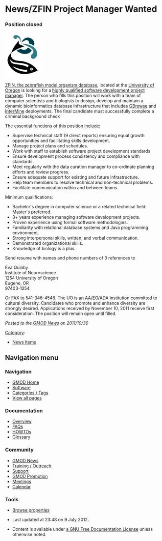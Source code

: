 



<span id="top"></span>




# <span dir="auto">News/ZFIN Project Manager Wanted</span>









### <span id="Position_closed" class="mw-headline">Position closed</span>



<a href="http://hr.uoregon.edu/jobs/unclassified.php?id=3656"
rel="nofollow" title="ZFIN is hiring"><img
src="https://raw.githubusercontent.com/GMOD/gmod.github.io/main/mediawiki/images/2/24/ZFINLogo.png" width="115" height="146"
alt="ZFIN is hiring" /></a>



<a href="http://zfin.org" class="external text" rel="nofollow">ZFIN, the
zebrafish model organism database</a>, located at the
<a href="http://uoregon.edu/" class="external text"
rel="nofollow">University of Oregon</a> is looking for a
<a href="http://hr.uoregon.edu/jobs/unclassified.php?id=3656"
class="external text" rel="nofollow">highly qualified software
development project manager</a>. The person who fills this position will
work with a team of computer scientists and biologists to design,
develop and maintain a dynamic bioinformatics database infrastructure
that includes [GBrowse](../GBrowse.1 "GBrowse") and
[InterMine](../InterMine "InterMine") deployments. The final candidate
must successfully complete a criminal background check

The essential functions of this position include:

- Supervise technical staff (9 direct reports) ensuring equal growth
  opportunities and facilitating skills development.
- Manage project plans and schedules.
- Work with staff to establish software project development standards.
- Ensure development process consistency and compliance with standards.
- Meet regularly with the data curation manager to co-ordinate planning
  efforts and review progress.
- Ensure adequate support for existing and future infrastructure.
- Help team members to resolve technical and non-technical problems.
- Facilitate communication within and between teams.

Minimum qualifications:

- Bachelor's degree in computer science or a related technical field.
  Master's preferred.
- 3+ years experience managing software development projects.
- Proven experience using formal software methodologies.
- Familiarity with relational database systems and Java programming
  environment.
- Strong interpersonal skills, written, and verbal communication.
- Demonstrated organizational skills.
- Knowledge of biology is a plus.

Send resume with names and phone numbers of 3 references to



Eva Quinby  
Institute of Neuroscience  
1254 University of Oregon  
Eugene, OR  
97403-1254



Or FAX to 541-346-4548. The UO is an AA/EO/ADA institution committed to
cultural diversity. Candidates who promote and enhance diversity are
strongly desired. Applications received by November 10, 2011 receive
first consideration. The position will remain open until filled.

  



*Posted to the [GMOD News](../GMOD_News "GMOD News") on 2011/10/30*






[Category](../Special%3ACategories "Special%3ACategories"):

- [News Items](../Category%3ANews_Items "Category%3ANews Items")






## Navigation menu







<a href="../Main_Page"
style="background-image: url(../../images/GMOD-cogs.png);"
title="Visit the main page"></a>


### Navigation



- <span id="n-GMOD-Home">[GMOD Home](../Main_Page)</span>
- <span id="n-Software">[Software](../GMOD_Components)</span>
- <span id="n-Categories-.2F-Tags">[Categories /
  Tags](../Categories)</span>
- <span id="n-View-all-pages">[View all
  pages](../Special:AllPages)</span>




### Documentation



- <span id="n-Overview">[Overview](../Overview)</span>
- <span id="n-FAQs">[FAQs](../Category%3AFAQ)</span>
- <span id="n-HOWTOs">[HOWTOs](../Category%3AHOWTO)</span>
- <span id="n-Glossary">[Glossary](../Glossary)</span>




### Community



- <span id="n-GMOD-News">[GMOD News](../GMOD_News)</span>
- <span id="n-Training-.2F-Outreach">[Training /
  Outreach](../Training_and_Outreach)</span>
- <span id="n-Support">[Support](../Support)</span>
- <span id="n-GMOD-Promotion">[GMOD Promotion](../GMOD_Promotion)</span>
- <span id="n-Meetings">[Meetings](../Meetings)</span>
- <span id="n-Calendar">[Calendar](../Calendar)</span>




### Tools

- <span id="t-smwbrowselink"><a href="../Special%253ABrowse/News-2FZFIN_Project_Manager_Wanted"
  rel="smw-browse">Browse properties</a></span>



- <span id="footer-info-lastmod">Last updated at 23:48 on 9 July
  2012.</span>
<!-- - <span id="footer-info-viewcount">8,332 page views.</span> -->
- <span id="footer-info-copyright">Content is available under
  <a href="http://www.gnu.org/licenses/fdl-1.3.html" class="external"
  rel="nofollow">a GNU Free Documentation License</a> unless otherwise
  noted.</span>

<!-- -->



<!-- -->




